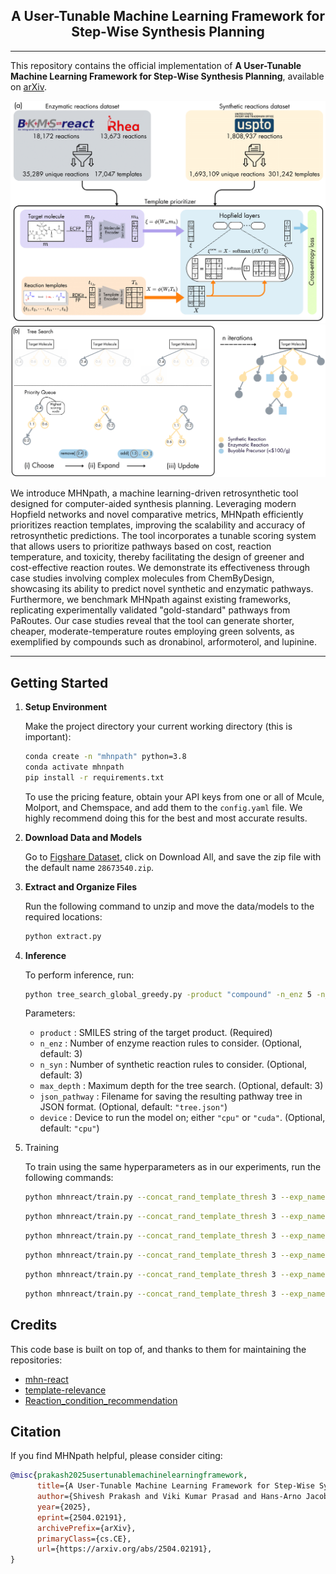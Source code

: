 <div align="center">
<h2>A User-Tunable Machine Learning Framework for Step-Wise Synthesis Planning</h2>

</div>

---

This repository contains the official implementation of **A User-Tunable Machine Learning Framework for Step-Wise Synthesis Planning**, available on [arXiv](https://arxiv.org/abs/2504.02191).

![1a](assets/1a.png)  
![1b](assets/1b.png)

We introduce MHNpath, a machine learning-driven retrosynthetic tool designed for computer-aided synthesis planning. Leveraging modern Hopfield networks and novel comparative metrics, MHNpath efficiently prioritizes reaction templates, improving the scalability and accuracy of retrosynthetic predictions. The tool incorporates a tunable scoring system that allows users to prioritize pathways based on cost, reaction temperature, and toxicity, thereby facilitating the design of greener and cost-effective reaction routes. We demonstrate its effectiveness through case studies involving complex molecules from ChemByDesign, showcasing its ability to predict novel synthetic and enzymatic pathways. Furthermore, we benchmark MHNpath against existing frameworks, replicating experimentally validated "gold-standard" pathways from PaRoutes. Our case studies reveal that the tool can generate shorter, cheaper, moderate-temperature routes employing green solvents, as exemplified by compounds such as dronabinol, arformoterol, and lupinine.

---

## Getting Started

1. **Setup Environment**

   Make the project directory your current working directory (this is important):

   ```bash
   conda create -n "mhnpath" python=3.8
   conda activate mhnpath
   pip install -r requirements.txt
   ```
   To use the pricing feature, obtain your API keys from one or all of Mcule, Molport, and Chemspace, and add them to the `config.yaml` file. We highly recommend doing this for the best and most accurate results.

2. **Download Data and Models**

   Go to [Figshare Dataset](https://figshare.com/articles/dataset/Training_data_trained_models_and_other_required_files_for_A_User-Tunable_Machine_Learning_Framework_for_Step-Wise_Synthesis_Planning_/28673540), click on Download All, and save the zip file with the default name `28673540.zip`.

3. **Extract and Organize Files**

   Run the following command to unzip and move the data/models to the required locations:

   ```bash
   python extract.py
   ```

4. **Inference**

   To perform inference, run:
   ```bash
   python tree_search_global_greedy.py -product "compound" -n_enz 5 -n_syn 5 -max_depth 5 -json_pathway "tree.json" -device "cuda"
   ```

   Parameters:
   - `product` : SMILES string of the target product. (Required)
   - `n_enz` : Number of enzyme reaction rules to consider. (Optional, default: 3)
   - `n_syn` : Number of synthetic reaction rules to consider. (Optional, default: 3)
   - `max_depth` : Maximum depth for the tree search. (Optional, default: 3)
   - `json_pathway` : Filename for saving the resulting pathway tree in JSON format. (Optional, default: `"tree.json"`)
   - `device` : Device to run the model on; either `"cpu"` or `"cuda"`. (Optional, default: `"cpu"`)

5. Training

   To train using the same hyperparameters as in our experiments, run the following commands:

   ```bash
   python mhnreact/train.py --concat_rand_template_thresh 3 --exp_name enz_final --ssretroeval True --csv_path data/enz_mhn_shuffled.csv --save_model True --seed 0 --epoch 11 --dropout 0.01 --lr 1e-4 --hopf_beta 0.035 --hopf_association_activation 'Tanh' --norm_input False --temp_encoder_layers 2 --batch_size 32 > enz_final.txt
   ```
   ```bash
   python mhnreact/train.py --concat_rand_template_thresh 3 --exp_name syn1_final --ssretroeval True --csv_path data/syn_mhn_split_1.csv --save_model True --seed 0 --epoch 11 --dropout 0.01 --lr 1e-4 --hopf_beta 0.035 --hopf_association_activation 'Tanh' --norm_input False --temp_encoder_layers 2 --batch_size 32 > syn1_final.txt
   ```
   ```bash
   python mhnreact/train.py --concat_rand_template_thresh 3 --exp_name syn2_final --ssretroeval True --csv_path data/syn_mhn_split_2.csv --save_model True --seed 0 --epoch 11 --dropout 0.01 --lr 1e-4 --hopf_beta 0.035 --hopf_association_activation 'Tanh' --norm_input False --temp_encoder_layers 2 --batch_size 32 > syn2_final.txt
   ```
   ```bash
   python mhnreact/train.py --concat_rand_template_thresh 3 --exp_name syn3_final --ssretroeval True --csv_path data/syn_mhn_split_3.csv --save_model True --seed 0 --epoch 11 --dropout 0.01 --lr 1e-4 --hopf_beta 0.035 --hopf_association_activation 'Tanh' --norm_input False --temp_encoder_layers 2 --batch_size 32 > syn3_final.txt
   ```
   ```bash
   python mhnreact/train.py --concat_rand_template_thresh 3 --exp_name syn4_final --ssretroeval True --csv_path data/syn_mhn_split_4.csv --save_model True --seed 0 --epoch 11 --dropout 0.01 --lr 1e-4 --hopf_beta 0.035 --hopf_association_activation 'Tanh' --norm_input False --temp_encoder_layers 2 --batch_size 32 > syn4_final.txt
   ```
   ```bash
   python mhnreact/train.py --concat_rand_template_thresh 3 --exp_name syn5_final --ssretroeval True --csv_path data/syn_mhn_split_5.csv --save_model True --seed 0 --epoch 11 --dropout 0.01 --lr 1e-4 --hopf_beta 0.035 --hopf_association_activation 'Tanh' --norm_input False --temp_encoder_layers 2 --batch_size 32 > syn5_final.txt
   ```

## Credits

This code base is built on top of, and thanks to them for maintaining the repositories:

- [mhn-react](https://github.com/ml-jku/mhn-react)
- [template-relevance](https://gitlab.com/mefortunato/template-relevance)
- [Reaction_condition_recommendation](https://github.com/Coughy1991/Reaction_condition_recommendation)

## Citation

If you find MHNpath helpful, please consider citing:

```bibtex
@misc{prakash2025usertunablemachinelearningframework,
      title={A User-Tunable Machine Learning Framework for Step-Wise Synthesis Planning}, 
      author={Shivesh Prakash and Viki Kumar Prasad and Hans-Arno Jacobsen},
      year={2025},
      eprint={2504.02191},
      archivePrefix={arXiv},
      primaryClass={cs.CE},
      url={https://arxiv.org/abs/2504.02191}, 
}
```
